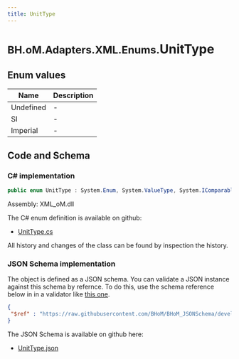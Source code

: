 ```yaml
---
title: UnitType
---
```


# <small>BH.oM.Adapters.XML.Enums.</small>**UnitType**



## Enum values

| Name            | Description                                                    |
|-----------------|----------------------------------------------------------------|
| Undefined |  -  |
| SI |  -  |
| Imperial |  -  |


## Code and Schema

### C# implementation

``` C# title="C#"
public enum UnitType : System.Enum, System.ValueType, System.IComparable, System.ISpanFormattable, System.IFormattable, System.IConvertible
```

Assembly: XML_oM.dll

The C# enum definition is available on github:

- [UnitType.cs](https://github.com/BHoM/XML_Toolkit/blob/develop/XML_oM/Enums\UnitType.cs)

All history and changes of the class can be found by inspection the history.
### JSON Schema implementation

The object is defined as a JSON schema. You can validate a JSON instance against this schema by refernce. To do this, use the schema reference below in in a validator like [this one](https://www.jsonschemavalidator.net/).

``` json title="JSON Schema"
{
 "$ref" : "https://raw.githubusercontent.com/BHoM/BHoM_JSONSchema/develop/XML_oM/Enums/UnitType.json"
}
```

The JSON Schema is available on github here:

- [UnitType.json](https://github.com/BHoM/BHoM_JSONSchema/blob/develop/XML_oM/Enums/UnitType.json)
